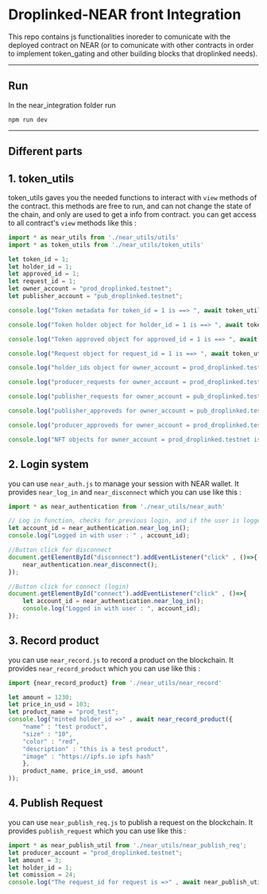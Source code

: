 # Droplinked-NEAR front Integration
This repo contains js functionalities inoreder to comunicate with the deployed contract on NEAR (or to comunicate with other contracts in order to implement token_gating and other building blocks that droplinked needs).

---

## Run
In the near_integration folder run
```shell
npm run dev
```

---

## Different parts

## 1. token_utils

token_utils gaves you the needed functions to interact with `view` methods of the contract. this methods are free to run, and can not change the state of the chain, and only are used to get a info from contract. you can get access to all contract's `view` methods like this : 
```js
import * as near_utils from './near_utils/utils'
import * as token_utils from './near_utils/token_utils'

let token_id = 1;
let holder_id = 1;
let approved_id = 1;
let request_id = 1;
let owner_account = "prod_droplinked.testnet";
let publisher_account = "pub_droplinked.testnet";

console.log("Token metadata for token_id = 1 is ==> ", await token_utils.get_token_metadata(token_id));

console.log("Token holder object for holder_id = 1 is ==> ", await token_utils.get_holder(holder_id));

console.log("Token approved object for approved_id = 1 is ==> ", await token_utils.get_approved(approved_id));

console.log("Request object for request_id = 1 is ==> ", await token_utils.get_request(request_id));

console.log("holder_ids object for owner_account = prod_droplinked.testnet is ==> ", await token_utils.get_owner_holder_ids(owner_account));

console.log("producer_requests for owner_account = prod_droplinked.testnet is ==> ", await token_utils.get_producer_requests(owner_account));

console.log("publisher_requests for owner_account = pub_droplinked.testnet is ==> ", await token_utils.get_publisher_requests(publisher_account));

console.log("publisher_approveds for owner_account = pub_droplinked.testnet is ==> ", await token_utils.get_publishers_approved(publisher_account));

console.log("producer_approveds for owner_account = prod_droplinked.testnet is ==> ", await token_utils.get_producers_approved(owner_account));

console.log("NFT objects for owner_account = prod_droplinked.testnet is ==> ", await token_utils.get_owner_nfts(owner_account));

```

## 2. Login system
you can use `near_auth.js` to manage your session with NEAR wallet. It provides `near_log_in` and `near_disconnect` which you can use like this : 
```js
import * as near_authentication from './near_utils/near_auth'

// Log in function, checks for previous login, and if the user is logged in, it will only return the account_id of the user, and does not attempt to log in again!
let account_id = near_authentication.near_log_in();
console.log("Logged in with user : " , account_id);

//Button click for disconnect
document.getElementById("disconnect").addEventListener("click" , ()=>{
    near_authentication.near_disconnect();
});

//Button click for connect (login)
document.getElementById("connect").addEventListener("click" , ()=>{
    let account_id = near_authentication.near_log_in();
    console.log("Logged in with user : ", account_id);
});
```

## 3. Record product
you can use `near_record.js` to record a product on the blockchain. It provides `near_record_product` which you can use like this : 
```js
import {near_record_product} from './near_utils/near_record'

let amount = 1230;
let price_in_usd = 103;
let product_name = "prod_test";
console.log("minted holder_id =>" , await near_record_product({ 
    "name" : "test product",
    "size" : "10",
    "color" : "red",
    "description" : "this is a test product",
    "image" : "https://ipfs.io ipfs hash"
    },
    product_name, price_in_usd, amount
));
```

## 4. Publish Request
you can use `near_publish_req.js` to publish a request on the blockchain. It provides `publish_request` which you can use like this : 
```js
import * as near_publish_util from './near_utils/near_publish_req';
let producer_account = "prod_droplinked.testnet";
let amount = 3;
let holder_id = 1;
let comission = 24;
console.log("The request_id for request is =>" , await near_publish_util.publish_request(producer_account,amount,holder_id,comission));
```